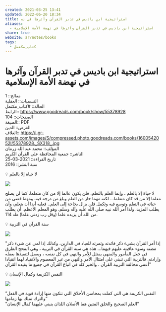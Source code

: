 ```yaml
---  
created: 2021-03-25 13:41  
updated: 2022-06-20 18:34  
title: استراتيجية ابن باديس في تدبر القرآن وآثرها في نه  
aliases:  
  - استراتيجية ابن باديس في تدبر القرآن وآثرها في نهضة الأمة الإسلامية  
share: true  
website: ar/notes/books  
tags:  
  - كتاب_مكتمل  
---  
```

  
  
# استراتيجية ابن باديس في تدبر القرآن وآثرها في نهضة الأمة الإسلامية  
  
معالج:: 1  
التسميات:: العقلية  
الحالة:: #كتاب_مكتمل  
الرابط:: https://www.goodreads.com/book/show/55378928  
الصفحات:: 104  
الصيغة:: PDF  
الغرض:: الدين  
الغلاف:: https://i.gr-assets.com/images/S/compressed.photo.goodreads.com/books/1600542052l/55378928._SX318_.jpg  
المؤلف:: محمد عبد الله زرمان  
الناشر:: جمعية المحافظة على القرآن الكريم  
تاريخ القراءة:: 2021-03-25  
سنة النشر:: 2016  
  
<aside>  
💡 لا حياة إلا بالعلم  
  
</aside>  
  
![](%D8%A7%D8%B3%D8%AA%D8%B1%D8%A7%D8%AA%D9%8A%D8%AC%D9%8A%D8%A9%20%D8%A7%D8%A8%D9%86%20%D8%A8%D8%A7%D8%AF%D9%8A%D8%B3%20%D9%81%D9%8A%20%D8%AA%D8%AF%D8%A8%D8%B1%20%D8%A7%D9%84%D9%82%D8%B1%D8%A7%D9%93%D9%86%20%D9%88%D8%A7%D9%93%D8%AB%D8%B1%D9%87%D8%A7%20%D9%81%D9%8A%20%D9%86%D9%87/Untitled.png)  
  
لا حياة إلا بالعلم ، وإنما العلم بالتعلم، فلن يكون عالما إلا من كان متعلما، كما لن يصلح معلما إلا من قد كان متعلما... لكنه مهما حاز من العلم وبلغ من درجة فيه، ومهما قضى من حياته في التعلم وتوسع فيه وتكمل فلن يزال بحاجة إلى العلم.. فعليه أبدا أن يتعلم، وأن يطلب المزيد، ولذا أمر الله نبيه صلى الله عليه وآله وسلم. وهو المعلم الأعظم. أن يطلب من الله أن يزيده علما (وقل رب زدني علما) طه 114.  
  
<aside>  
💡 سنة القرآن في التربية  
  
</aside>  
  
![](%D8%A7%D8%B3%D8%AA%D8%B1%D8%A7%D8%AA%D9%8A%D8%AC%D9%8A%D8%A9%20%D8%A7%D8%A8%D9%86%20%D8%A8%D8%A7%D8%AF%D9%8A%D8%B3%20%D9%81%D9%8A%20%D8%AA%D8%AF%D8%A8%D8%B1%20%D8%A7%D9%84%D9%82%D8%B1%D8%A7%D9%93%D9%86%20%D9%88%D8%A7%D9%93%D8%AB%D8%B1%D9%87%D8%A7%20%D9%81%D9%8A%20%D9%86%D9%87/Untitled%201.png)  
  
"إذا أمر القرآن بشيء ذكر فائدته وثمرته للعباد في الدارين، وكذلك إذا لمي عن شيء ذكر مضنه وسوء عاقبته عليهم فيهما... هذه هي سنة القرآن في التربية ، وهي المحح الطرق في جعل المأمور والمنهي يمتثل للأمر والنهي في كل نفسه ، ويعمل لتنفيذها بعقله وإرادته. فالتربية التي تنبني على امتثال الأمر والنهي من غير المعصوم والانقياد لهما انقيادا أعمى مخالفة التربية القرآن ، والخير كله في اتباع القرآن في جميع ما يفيده القرآن"  
  
<aside>  
💡 النفس الكريمة وكمال الإنسان  
  
</aside>  
  
![](%D8%A7%D8%B3%D8%AA%D8%B1%D8%A7%D8%AA%D9%8A%D8%AC%D9%8A%D8%A9%20%D8%A7%D8%A8%D9%86%20%D8%A8%D8%A7%D8%AF%D9%8A%D8%B3%20%D9%81%D9%8A%20%D8%AA%D8%AF%D8%A8%D8%B1%20%D8%A7%D9%84%D9%82%D8%B1%D8%A7%D9%93%D9%86%20%D9%88%D8%A7%D9%93%D8%AB%D8%B1%D9%87%D8%A7%20%D9%81%D9%8A%20%D9%86%D9%87/Untitled%202.png)  
  
“النفس الكريمة هي التي كملت بمحاسن الأخلاق التي تتكون منها إرادة قوية في الفعل والترك تملك بها زمامها“  
"العلم الصحيح والخلق المتين هما الأصلان اللذان ينبني عليهما كمال الإنسان"  
